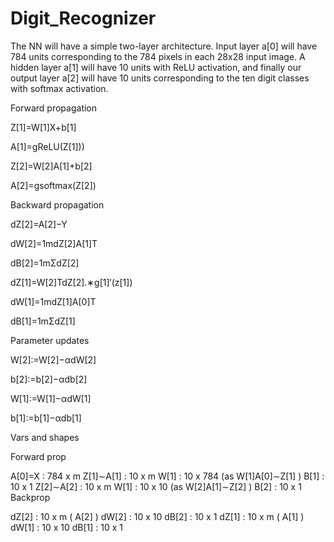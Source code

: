 # Digit_Recognizer


The NN will have a simple two-layer architecture. Input layer  a[0]
  will have 784 units corresponding to the 784 pixels in each 28x28 input image. A hidden layer  a[1]
  will have 10 units with ReLU activation, and finally our output layer  a[2]
  will have 10 units corresponding to the ten digit classes with softmax activation.

Forward propagation

Z[1]=W[1]X+b[1]
 
A[1]=gReLU(Z[1]))
 
Z[2]=W[2]A[1]+b[2]
 
A[2]=gsoftmax(Z[2])
 
Backward propagation

dZ[2]=A[2]−Y
 
dW[2]=1mdZ[2]A[1]T
 
dB[2]=1mΣdZ[2]
 
dZ[1]=W[2]TdZ[2].∗g[1]′(z[1])
 
dW[1]=1mdZ[1]A[0]T
 
dB[1]=1mΣdZ[1]

Parameter updates

W[2]:=W[2]−αdW[2]
 
b[2]:=b[2]−αdb[2]
 
W[1]:=W[1]−αdW[1]
 
b[1]:=b[1]−αdb[1]
 
Vars and shapes

Forward prop

A[0]=X
 : 784 x m
Z[1]∼A[1]
 : 10 x m
W[1]
 : 10 x 784 (as  W[1]A[0]∼Z[1]
 )
B[1]
 : 10 x 1
Z[2]∼A[2]
 : 10 x m
W[1]
 : 10 x 10 (as  W[2]A[1]∼Z[2]
 )
B[2]
 : 10 x 1
Backprop

dZ[2]
 : 10 x m (  A[2]
 )
dW[2]
 : 10 x 10
dB[2]
 : 10 x 1
dZ[1]
 : 10 x m (  A[1]
 )
dW[1]
 : 10 x 10
 dB[1]
 : 10 x 1
